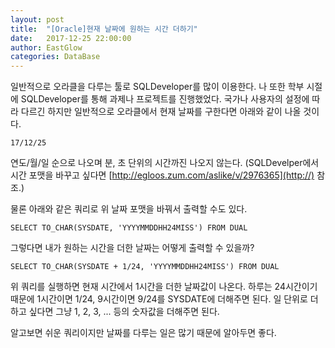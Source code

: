 ```yaml
---
layout: post
title:  "[Oracle]현재 날짜에 원하는 시간 더하기"
date:   2017-12-25 22:00:00
author: EastGlow
categories: DataBase
---
```


일반적으로 오라클을 다루는 툴로 SQLDeveloper를 많이 이용한다. 나 또한 학부 시절에 SQLDeveloper를 통해 과제나 프로젝트를 진행했었다. 국가나 사용자의 설정에 따라 다르긴 하지만 일반적으로 오라클에서 현재 날짜를 구한다면 아래와 같이 나올 것이다.

`17/12/25`

연도/월/일 순으로 나오며 분, 초 단위의 시간까진 나오지 않는다.
(SQLDevelper에서 시간 포맷을 바꾸고 싶다면 [http://egloos.zum.com/aslike/v/2976365](http://) 참조.)

물론 아래와 같은 쿼리로 위 날짜 포맷을 바꿔서 출력할 수도 있다.

`SELECT TO_CHAR(SYSDATE, 'YYYYMMDDHH24MISS') FROM DUAL`

그렇다면 내가 원하는 시간을 더한 날짜는 어떻게 출력할 수 있을까?

`SELECT TO_CHAR(SYSDATE + 1/24, 'YYYYMMDDHH24MISS') FROM DUAL`

위 쿼리를 실행하면 현재 시간에서 1시간을 더한 날짜값이 나온다. 하루는 24시간이기 때문에 1시간이면 1/24, 9시간이면 9/24를 SYSDATE에 더해주면 된다. 일 단위로 더하고 싶다면 그냥 1, 2, 3, ... 등의 숫자값을 더해주면 된다.

알고보면 쉬운 쿼리이지만 날짜를 다루는 일은 많기 때문에 알아두면 좋다.